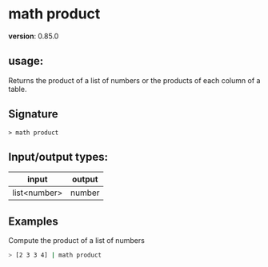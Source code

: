 # math product

**version**: 0.85.0

## **usage**:

Returns the product of a list of numbers or the products of each column of a table.

## Signature

`> math product `

## Input/output types:

| input          | output |
| -------------- | ------ |
| list\<number\> | number |

## Examples

Compute the product of a list of numbers

```bash
> [2 3 3 4] | math product
```
